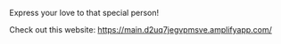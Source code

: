 Express your love to that special person!

Check out this website: https://main.d2uq7jegvpmsve.amplifyapp.com/
